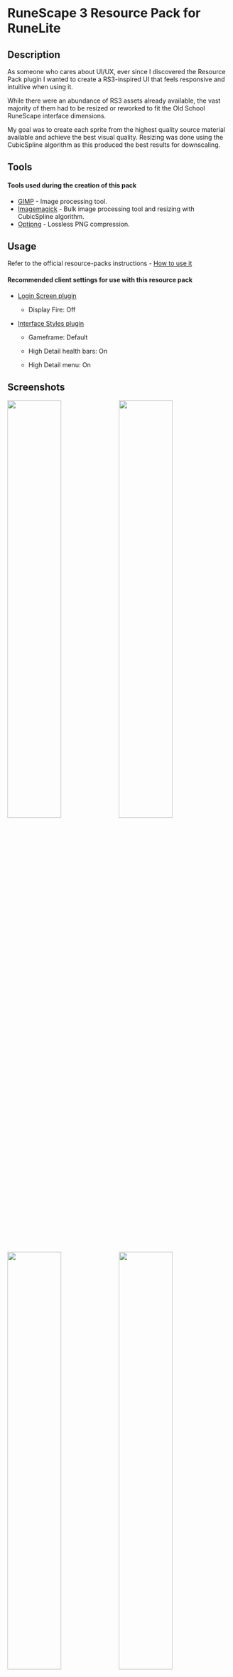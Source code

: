 # RuneScape 3 Resource Pack for RuneLite

## Description

As someone who cares about UI/UX, ever since I discovered the Resource Pack plugin I wanted to create a RS3-inspired UI that feels responsive and intuitive when using it. 

While there were an abundance of RS3 assets already available, the vast majority of them had to be resized or reworked to fit the Old School RuneScape interface dimensions.

My goal was to create each sprite from the highest quality source material available and achieve the best visual quality. Resizing was done using the CubicSpline algorithm as this produced the best results for downscaling. 

## Tools

#### Tools used during the creation of this pack
* [GIMP](https://www.gimp.org/) - Image processing tool.
* [Imagemagick](https://github.com/ImageMagick/ImageMagick) - Bulk image processing tool and resizing with CubicSpline algorithm.
* [Optipng](http://optipng.sourceforge.net/) - Lossless PNG compression.

## Usage 

Refer to the official resource-packs instructions - 
[How to use it](https://github.com/melkypie/resource-packs#how-to-use-it)

#### Recommended client settings for use with this resource pack

* [Login Screen plugin](https://github.com/runelite/runelite/wiki/Login-Screen)

  * Display Fire: Off

* [Interface Styles plugin](https://github.com/runelite/runelite/wiki/Interface-Styles) 

  * Gameframe: Default

  * High Detail health bars: On

  * High Detail menu: On



## Screenshots

</img> <img src="https://user-images.githubusercontent.com/20504972/166922522-9cb8d9e7-b12d-4865-8670-b9698d29cc32.png" width="49%"></img> <img src="https://user-images.githubusercontent.com/20504972/166666513-2df5178a-eefb-4b8e-8f47-a652be015b1d.png" width="49%"></img>
<img src="https://user-images.githubusercontent.com/20504972/167090597-9acd383d-5f06-44a4-a00f-3958708fc282.png" width="49%"> <img src="https://user-images.githubusercontent.com/20504972/167089150-def5b11d-aa24-40d3-8eed-65ec06bcda44.png" width="49%"></img>
<img src="https://user-images.githubusercontent.com/20504972/166666567-bf60b3c0-1a67-462b-9c9c-e85f6209468c.png" width="49%"></img> <img src="https://user-images.githubusercontent.com/20504972/166666598-6f78f018-78d2-4208-91bf-aab09235f076.png" width="49%"></img>


## Credits

* Jagex - RuneScape assets and artwork
* manpaint - providing RuneScape sprite sheets to the community
* melkypie - creating the resource pack plugin
* Shredit - creating the 2012 resource pack, which served as a base and inspiration.
* RuneScape Wiki - resources, info, assets and historical record of UI changes.
